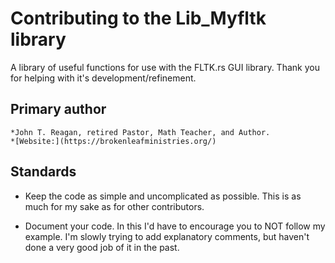 # Contributing to the Lib_Myfltk library

A library of useful functions for use with the  FLTK.rs  GUI library.  Thank you for helping with it's development/refinement.  
   
## Primary author

    *John T. Reagan, retired Pastor, Math Teacher, and Author.   
    *[Website:](https://brokenleafministries.org/)
   
  
## Standards

   * Keep the code as simple and uncomplicated as possible.  This is as much for my sake as for other contributors.  
   
   * Document your code.  In this I'd have to encourage you to NOT follow my example.  I'm slowly trying to add explanatory comments, but haven't done a very good job of it in the past.
   
   
   
   
   
   
   
   
   
   
   
   
   
   
